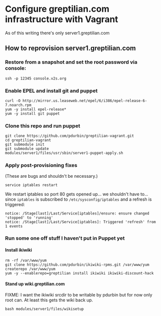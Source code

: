 # Configure greptilian.com infrastructure with Vagrant

As of this writing there's only server1.greptilian.com

## How to reprovision server1.greptilian.com

### Restore from a snapshot and set the root password via console:

    ssh -p 12345 console.v2s.org

### Enable EPEL and install git and puppet

    curl -O http://mirror.us.leaseweb.net/epel/6/i386/epel-release-6-7.noarch.rpm
    yum -y install epel-release*
    yum -y install git puppet

### Clone this repo and run puppet

    git clone https://github.com/pdurbin/greptilian-vagrant.git
    cd greptilian-vagrant
    git submodule init
    git submodule update
    modules/server1/files/usr/sbin/server1-puppet-apply.sh

### Apply post-provisioning fixes

(These are bugs and shouldn't be necessary.)

    service iptables restart

We restart iptables so port 80 gets opened up... we shouldn't have to... since `iptables` is subscribed to `/etc/sysconfig/iptables` and a refresh is triggered:

    notice: /Stage[last]/Last/Service[iptables]/ensure: ensure changed 'stopped' to 'running'
    notice: /Stage[last]/Last/Service[iptables]: Triggered 'refresh' from 1 events

### Run some one off stuff I haven't put in Puppet yet

#### Install ikiwiki

    rm -rf /var/www/yum
    git clone https://github.com/pdurbin/ikiwiki-rpms.git /var/www/yum
    createrepo /var/www/yum
    yum -y --enablerepo=greptilian install ikiwiki ikiwiki-discount-hack

#### Stand up wiki.greptilian.com

FIXME: I want the ikiwiki srcdir to be writable by pdurbin but for now only root can. At least this gets the wiki back up.

    bash modules/server1/files/wikisetup
